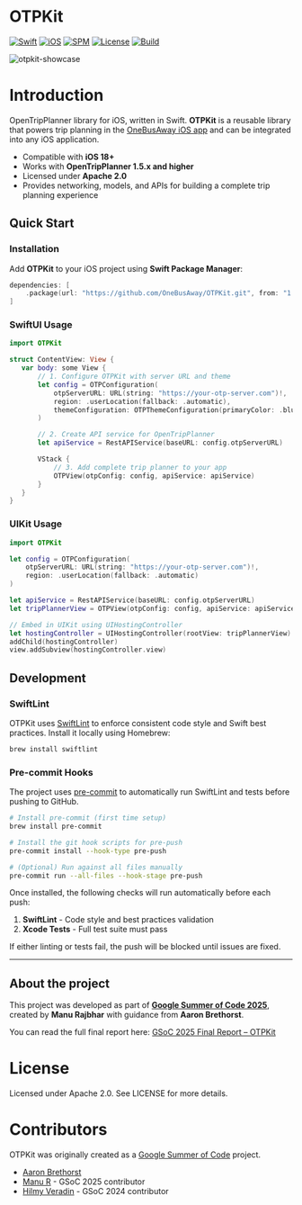 # OTPKit

[![Swift](https://img.shields.io/badge/Swift-5.9-orange.svg)](https://swift.org)
[![iOS](https://img.shields.io/badge/iOS-17.0%2B-lightgrey.svg)](https://developer.apple.com/ios/)
[![SPM](https://img.shields.io/badge/SPM-Supported-brightgreen.svg)](https://swift.org/package-manager/)
[![License](https://img.shields.io/badge/License-Apache%202.0-blue.svg)](LICENSE)
[![Build](https://github.com/OneBusAway/otpkit/actions/workflows/ci.yml/badge.svg)](https://github.com/OneBusAway/otpkit/actions)

![otpkit-showcase](https://github.com/user-attachments/assets/c5f819f0-4803-4a6e-86df-55f2677499c3)

# Introduction
OpenTripPlanner library for iOS, written in Swift.
**OTPKit** is a reusable library that powers trip planning in the [OneBusAway iOS app](https://github.com/OneBusAway/onebusaway-ios) and can be integrated into any iOS application.

- Compatible with **iOS 18+**
- Works with **OpenTripPlanner 1.5.x and higher**
- Licensed under **Apache 2.0**
- Provides networking, models, and APIs for building a complete trip planning experience

## Quick Start

### Installation

Add **OTPKit** to your iOS project using **Swift Package Manager**:

```swift
dependencies: [
    .package(url: "https://github.com/OneBusAway/OTPKit.git", from: "1.0.0")
]
```
### SwiftUI Usage
```swift
import OTPKit

struct ContentView: View {
   var body: some View {
       // 1. Configure OTPKit with server URL and theme
       let config = OTPConfiguration(
           otpServerURL: URL(string: "https://your-otp-server.com")!,
           region: .userLocation(fallback: .automatic),
           themeConfiguration: OTPThemeConfiguration(primaryColor: .blue, secondaryColor: .gray)
       )

       // 2. Create API service for OpenTripPlanner
       let apiService = RestAPIService(baseURL: config.otpServerURL)

       VStack {
           // 3. Add complete trip planner to your app
           OTPView(otpConfig: config, apiService: apiService)
       }
   }
}
```

### UIKit Usage

```swift
import OTPKit

let config = OTPConfiguration(
    otpServerURL: URL(string: "https://your-otp-server.com")!,
    region: .userLocation(fallback: .automatic)
)

let apiService = RestAPIService(baseURL: config.otpServerURL)
let tripPlannerView = OTPView(otpConfig: config, apiService: apiService)

// Embed in UIKit using UIHostingController
let hostingController = UIHostingController(rootView: tripPlannerView)
addChild(hostingController)
view.addSubview(hostingController.view)

```

## Development

### SwiftLint

OTPKit uses [SwiftLint](https://github.com/realm/SwiftLint) to enforce consistent code style and Swift best practices.
Install it locally using Homebrew:

```bash
brew install swiftlint
```

### Pre-commit Hooks

The project uses [pre-commit](https://pre-commit.com) to automatically run SwiftLint and tests before pushing to GitHub.

```bash
# Install pre-commit (first time setup)
brew install pre-commit

# Install the git hook scripts for pre-push
pre-commit install --hook-type pre-push

# (Optional) Run against all files manually
pre-commit run --all-files --hook-stage pre-push
```

Once installed, the following checks will run automatically before each push:
1. **SwiftLint** - Code style and best practices validation
2. **Xcode Tests** - Full test suite must pass

If either linting or tests fail, the push will be blocked until issues are fixed.

<hr>

## About the project

This project was developed as part of **[Google Summer of Code 2025](https://summerofcode.withgoogle.com/programs/2025/projects/7hA4Gs1k)**, created by **Manu Rajbhar** with guidance from **Aaron Brethorst**.

You can read the full final report here: [GSoC 2025 Final Report – OTPKit](https://gist.github.com/manu-r12/cf10fd8c05bc0cab2ca258953e3f8b2b)

# License

Licensed under Apache 2.0. See LICENSE for more details.

# Contributors

OTPKit was originally created as a [Google Summer of Code](https://summerofcode.withgoogle.com) project.

* [Aaron Brethorst](https://github.com/aaronbrethorst)
* [Manu R](https://github.com/manu-r12) - GSoC 2025 contributor
* [Hilmy Veradin](https://github.com/hilmyveradin) - GSoC 2024 contributor